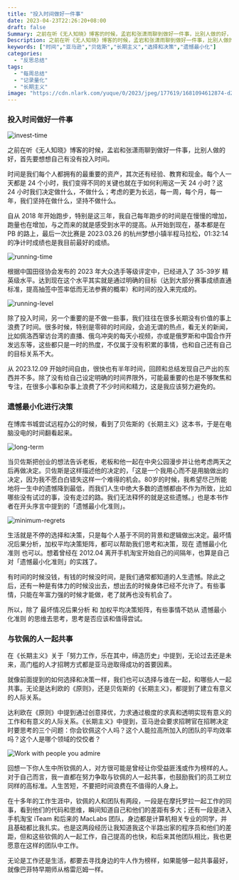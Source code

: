 ```yaml
---
title: "投入时间做好一件事"
date: 2023-04-23T22:26:20+08:00
draft: false
Summary: 之前在听《无人知晓》博客的时候，孟岩和张潇雨聊到做好一件事，比别人做的好，首先要看自己有没有投入时间。时间是我们每个人都拥有的最重要的资产，其次还有经验、教育和现金。每个人的一天都是 24 个小时，我们变得不同的关键也就在于如何利用这 24 小时？这24小时要决定做什么，不做什么；考虑到长期主义，还有坚持在做什么，坚持不做什么。
Description: 之前在听《无人知晓》博客的时候，孟岩和张潇雨聊到做好一件事，比别人做的好，首先要看自己有没有投入时间。时间是我们每个人都拥有的最重要的资产，其次还有经验、教育和现金。每个人的一天都是 24 个小时，我们变得不同的关键也就在于如何利用这 24 小时？这24小时要决定做什么，不做什么；考虑到长期主义，还有坚持在做什么，坚持不做什么。
keywords: ["时间","亚马逊","贝佐斯","长期主义","选择和决策","遗憾最小化"]
categories:
  - "反思总结"
tags:
  - "每周总结"
  - "记录量化"
  - "长期主义"
image: "https://cdn.nlark.com/yuque/0/2023/jpeg/177619/1681094612874-d233d177-ef44-4d68-8a04-e8d75bb9cb1c.jpeg"
---
```


### 投入时间做好一件事

![invest-time](https://cdn.nlark.com/yuque/0/2023/png/177619/1682408789348-00ac1092-ceac-438c-b40d-3b6cf7f84bf1.png)

之前在听《无人知晓》博客的时候，孟岩和张潇雨聊到做好一件事，比别人做的好，首先要想想自己有没有投入时间。

时间是我们每个人都拥有的最重要的资产，其次还有经验、教育和现金。每个人一天都是 24 个小时，我们变得不同的关键也就在于如何利用这一天 24 小时？这 24 小时我们决定做什么，不做什么；考虑的更为长远，每一周，每个月，每一年，我们坚持在做什么，坚持不做什么。

自从 2018 年开始跑步，特别是这三年，我自己每年跑步的时间是在慢慢的增加，跑量也在增加，与之而来的就是感受到水平的提高。从开始到现在，基本都是在 PB 的路上，最后一次比赛是 2023.03.26 的杭州梦想小镇半程马拉松，01:32:14 的净计时成绩也是我目前最好的成绩。

![running-time](https://cdn.nlark.com/yuque/0/2023/png/177619/1682398463096-bf9ef90d-a23d-4992-bd9e-ae6a49cd3b6b.png)

根据中国田径协会发布的 2023 年大众选手等级评定中，已经进入了 35-39岁 精英级水平。达到现在这个水平其实就是通过明确的目标（达到大部分赛事成绩直通标准，提高抽签中签率低而无法参赛的概率）和时间的投入来完成的。

![running-level](https://cdn.nlark.com/yuque/0/2023/png/177619/1682398429146-ac506678-bafa-4338-8d61-3fb70bd7e339.png)

除了投入时间，另一个重要的是不做一些事，我们往往在很多长期没有价值的事上浪费了时间。很多时候，特别是零碎的时间段，会追无谓的热点，看无关的新闻，比如佩洛西窜访台湾的直播、俄乌冲突的每天小视频，亦或是俄罗斯和中国合作开发远东等，这些都只是一时的热度，不仅属于没有积累的事情，也和自己还有自己的目标关系不大。

从 2023.12.09 开始时间自由，很快也有半年时间，回顾和总结发现自己产出的东西并不多。除了没有给自己设定明确的时间界限外，可能最重要的也是不够聚焦和专注，在很多小事和杂事上浪费了不少时间和精力，这是我应该努力避免的。

### 遗憾最小化进行决策

在博库书城尝试远程办公的时候，看到了贝佐斯的《长期主义》这本书，于是在电脑没电的时间翻看起来。

![long-term](https://cdn.nlark.com/yuque/0/2023/png/177619/1682398473751-65216a8d-135d-43d2-93df-21259c3a9569.png)

当贝佐斯把创业的想法告诉老板，老板和他一起在中央公园漫步并让他考虑两天之后再做决定。贝佐斯是这样描述他的决定的，「这是一个我用心而不是用脑做出的决定，因为我不愿白白错失这样一个难得的机会。80岁的时候，我希望尽己所能地将一生中的遗憾降到最低，而我们人生中绝大多数的遗憾都由不作为所致，比如哪些没有试过的事，没有走过的路。我们无法释怀的就是这些遗憾。」也是本书作者在开头序言中提到的「遗憾最小化准则」。

![minimum-regrets](https://cdn.nlark.com/yuque/0/2023/png/177619/1682398482930-af4a61a4-7cce-45ae-b9a6-c0b5b0bdac78.png)

生活就是不停的选择和决策，只是每个人基于不同的背景和逻辑做出决定。最坏情况后果分析，加权平均决策矩阵，都可以帮助我们思考和决策，现在 遗憾最小化准则 也可以。想着曾经在 2012.04 离开手机淘宝开始自己的间隔年，也算是自己对「遗憾最小化准则」的实践了。

有时间的时候没钱，有钱的时候没时间，是我们通常都知道的人生遗憾。除此之后，还有一种是有体力的时候没出去，想出去的时候身体已经不允许了。有些事情，只能在年富力强的时候才能做，老了就再也没有机会了。

所以，除了 最坏情况后果分析 和 加权平均决策矩阵，有些事情不妨从 遗憾最小化准则 的思维去思考，思考是否应该和值得尝试。

### 与钦佩的人一起共事

在《长期主义》关于「努力工作，乐在其中，缔造历史」中提到，无论过去还是未来，高门槛的人才招聘方式都是亚马逊取得成功的首要因素。

就像前面提到的如何选择和决策一样，我们也可以选择与谁在一起，和哪些人一起共事。无论是达利欧的《原则》，还是贝佐斯的《长期主义》，都提到了建立有意义的人际关系。

达利欧在《原则》中提到通过创意择优，力求通过极度的求真和透明实现有意义的工作和有意义的人际关系。《长期主义》中提到，亚马逊会要求招聘官在招聘决定时要思考的三个问题：你会钦佩这个人吗？这个人能拉高所加入的团队的平均效率吗？这个人是哪个领域的佼佼者？

![Work with people you admire](https://cdn.nlark.com/yuque/0/2023/png/177619/1682398491498-2faf6ba1-d912-4d1c-93ef-93cbbb66411d.png)

回想一下你人生中所钦佩的人，对方很可能是曾经让你受益匪浅或作为榜样的人。对于自己而言，我一直都在努力争取与钦佩的人一起共事，也鼓励我们的员工树立同样的高标准。人生苦短，不要把时间浪费在不值得的人身上。

在十多年的工作生涯中，钦佩的人和团队有两段，一段是在摩托罗拉一起工作的同事，看到他们的代码和思维，瞬间知道自己和他们的差距有多大；还有一段是进入手机淘宝 iTeam 和后来的 MacLabs 团队，身边都是计算机相关专业的同学，并且基础都比我扎实。也是这两段经历让我知道我这个半路出家的程序员和他们的差距，但和这些钦佩的人一起工作，自己提高的也快，和后来其他团队相比，我也更愿意在这样的团队中工作。

无论是工作还是生活，都要去寻找身边的牛人作为榜样，如果能够一起共事最好，就像巴菲特早期师从格雷厄姆一样。
